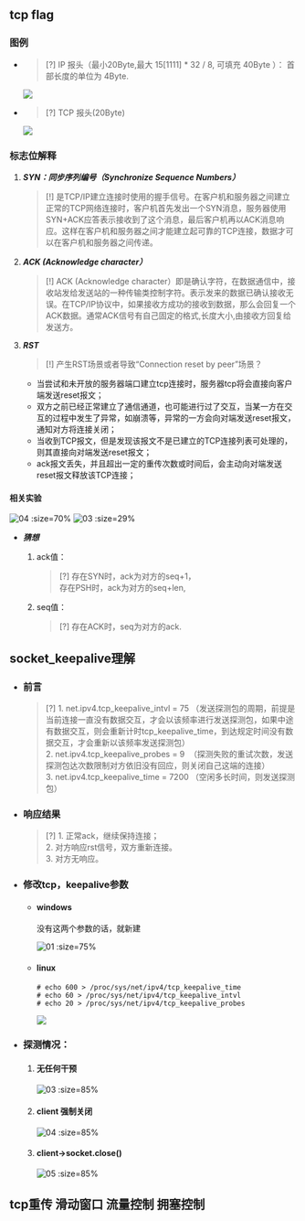 ## tcp flag

### 图例
* > [?] IP 报头（最小20Byte,最大 15[1111]  * 32 / 8, 可填充 40Byte ）： 首部长度的单位为 4Byte.

    ![](/.images/devops/network/tcp/tcp-flag-01.png)

* > [?] TCP 报头(20Byte)

    ![](/.images/devops/network/tcp/tcp-flag-02.jpeg)

### 标志位解释
1. ***SYN：同步序列编号（Synchronize Sequence Numbers）***

    > [!] 是TCP/IP建立连接时使用的握手信号。在客户机和服务器之间建立正常的TCP网络连接时，客户机首先发出一个SYN消息，服务器使用SYN+ACK应答表示接收到了这个消息，最后客户机再以ACK消息响应。这样在客户机和服务器之间才能建立起可靠的TCP连接，数据才可以在客户机和服务器之间传递。

2. ***ACK (Acknowledge character）***

    > [!] ACK (Acknowledge character）即是确认字符，在数据通信中，接收站发给发送站的一种传输类控制字符。表示发来的数据已确认接收无误。在TCP/IP协议中，如果接收方成功的接收到数据，那么会回复一个ACK数据。通常ACK信号有自己固定的格式,长度大小,由接收方回复给发送方。

3. ***RST***

    > [!] 产生RST场景或者导致“Connection reset by peer”场景？
    * 当尝试和未开放的服务器端口建立tcp连接时，服务器tcp将会直接向客户端发送reset报文；
    * 双方之前已经正常建立了通信通道，也可能进行过了交互，当某一方在交互的过程中发生了异常，如崩溃等，异常的一方会向对端发送reset报文，通知对方将连接关闭；
    * 当收到TCP报文，但是发现该报文不是已建立的TCP连接列表可处理的，则其直接向对端发送reset报文；
    * ack报文丢失，并且超出一定的重传次数或时间后，会主动向对端发送reset报文释放该TCP连接；

#### 相关实验

![](/.images/devops/network/tcp/tcp-flag-04.png '04 :size=70%') ![](/.images/devops/network/tcp/tcp-flag-03.png '03 :size=29%')

* ***猜想***
    1. ack值：

        > [?] 存在SYN时，ack为对方的seq+1，</br>
        存在PSH时，ack为对方的seq+len,
    2. seq值：

        > [?] 存在ACK时，seq为对方的ack.

## socket_keepalive理解
* ### 前言

    > [?] 1. net.ipv4.tcp_keepalive_intvl = 75 （发送探测包的周期，前提是当前连接一直没有数据交互，才会以该频率进行发送探测包，如果中途有数据交互，则会重新计时tcp_keepalive_time，到达规定时间没有数据交互，才会重新以该频率发送探测包）
    </br> 2. net.ipv4.tcp_keepalive_probes = 9  （探测失败的重试次数，发送探测包达次数限制对方依旧没有回应，则关闭自己这端的连接）
    </br> 3. net.ipv4.tcp_keepalive_time = 7200 （空闲多长时间，则发送探测包）

* ### 响应结果

    > [?] 1. 正常ack，继续保持连接；
    </br> 2. 对方响应rst信号，双方重新连接。
    </br> 3. 对方无响应。

* ### 修改tcp，keepalive参数
    + #### **windows**

        没有这两个参数的话，就新建

        ![](/.images/devops/network/tcp/tcp-keepalive-01.png '01 :size=75%')

    + #### **linux**
        ```shell
        # echo 600 > /proc/sys/net/ipv4/tcp_keepalive_time
        # echo 60 > /proc/sys/net/ipv4/tcp_keepalive_intvl
        # echo 20 > /proc/sys/net/ipv4/tcp_keepalive_probes
        ```
        ![](/.images/devops/network/tcp/tcp-keepalive-02.png)

* ###  探测情况：
    1. #### 无任何干预

        ![](/.images/devops/network/tcp/tcp-keepalive-03.png '03 :size=85%')

    2. #### client 强制关闭

        ![](/.images/devops/network/tcp/tcp-keepalive-04.png '04 :size=85%')

    3. #### client->socket.close()

        ![](/.images/devops/network/tcp/tcp-keepalive-05.png '05 :size=85%')




## tcp重传 滑动窗口 流量控制 拥塞控制

## 